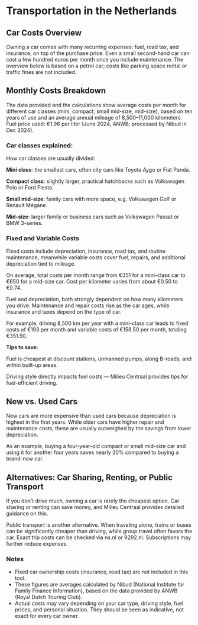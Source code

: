 # Transportation in the Netherlands

## Car Costs Overview

Owning a car comes with many recurring expenses: fuel, road tax, and insurance, on top of the purchase price. Even a small second-hand car can cost a few hundred euros per month once you include maintenance. The overview below is based on a petrol car; costs like parking space rental or traffic fines are not included.

## Monthly Costs Breakdown

The data provided and the calculations show average costs per month for different car classes (mini, compact, small mid-size, mid-size), based on ten years of use and an average annual mileage of 8,500–11,000 kilometers. Fuel price used: €1.96 per liter (June 2024, ANWB; processed by Nibud in Dec 2024).

### Car classes explained:

How car classes are usually divided:

**Mini class**: the smallest cars, often city cars like Toyota Aygo or Fiat Panda.

**Compact class**: slightly larger, practical hatchbacks such as Volkswagen Polo or Ford Fiesta.

**Small mid-size**: family cars with more space, e.g. Volkswagen Golf or Renault Mégane.

**Mid-size**: larger family or business cars such as Volkswagen Passat or BMW 3-series.


### Fixed and Variable Costs

Fixed costs include depreciation, insurance, road tax, and routine maintenance, meanwhile variable costs cover fuel, repairs, and additional depreciation tied to mileage.

On average, total costs per month range from €351 for a mini-class car to €650 for a mid-size car. Cost per kilometer varies from about €0.50 to €0.74.

Fuel and depreciation, both strongly dependent on how many kilometers you drive. Maintenance and repair costs rise as the car ages, while insurance and taxes depend on the type of car.

For example, driving 8,500 km per year with a mini-class car leads to fixed costs of €193 per month and variable costs of €158.50 per month, totaling €351.50.

**Tips to save**:

Fuel is cheapest at discount stations, unmanned pumps, along B-roads, and within built-up areas.

Driving style directly impacts fuel costs — Milieu Centraal provides tips for fuel-efficient driving.

## New vs. Used Cars

New cars are more expensive than used cars because depreciation is highest in the first years. While older cars have higher repair and maintenance costs, these are usually outweighed by the savings from lower depreciation.

As an example, buying a four-year-old compact or small mid-size car and using it for another four years saves nearly 20% compared to buying a brand-new car.

## Alternatives: Car Sharing, Renting, or Public Transport

If you don’t drive much, owning a car is rarely the cheapest option. Car sharing or renting can save money, and Milieu Centraal provides detailed guidance on this.

Public transport is another alternative. When traveling alone, trains or buses can be significantly cheaper than driving, while group travel often favors the car. Exact trip costs can be checked via ns.nl or 9292.nl. Subscriptions may further reduce expenses.

### Notes

- Fixed car ownership costs (insurance, road tax) are not included in this tool.
- These figures are averages calculated by Nibud (National Institute for Family Finance Information), based on the data provided by ANWB (Royal Dutch Touring Club).
- Actual costs may vary depending on your car type, driving style, fuel prices, and personal situation. They should be seen as indicative, not exact for every car owner.
